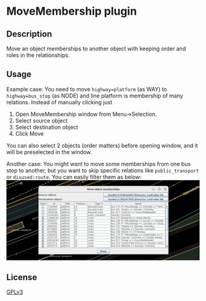 # MoveMembership plugin

## Description
Move an object memberships to another object with keeping order and roles in the relationships.

## Usage
Example case: You need to move `highway=platform` (as WAY) to `highway=bus_stop` (as NODE) and 
line platform is membership of many relations. Instead of manually clicking just
1. Open MoveMembership window from Menu->Selection.
2. Select source object
3. Select destination object
4. Click Move

You can also select 2 objects (order matters) before opening window, and it will be preselected in the window.

Another case: You might want to move some memberships from one bus stop to another, but you want to skip specific relations like `public_transport` or `disused:route`. You can easily filter them as below:
![Preview](media/preview.jpg)

## License
[GPLv3](LICENSE)